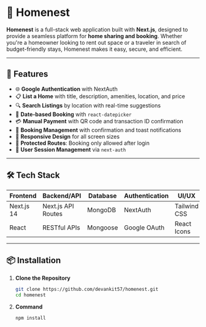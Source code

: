 # 🏡 Homenest

**Homenest** is a full-stack web application built with **Next.js**, designed to provide a seamless platform for **home sharing and booking**. Whether you're a homeowner looking to rent out space or a traveler in search of budget-friendly stays, Homenest makes it easy, secure, and efficient.

---

## 🚀 Features

- 🌐 **Google Authentication** with NextAuth
- 📋 **List a Home** with title, description, amenities, location, and price
- 🔍 **Search Listings** by location with real-time suggestions
- 📆 **Date-based Booking** with `react-datepicker`
- 💳 **Manual Payment** with QR code and transaction ID confirmation
- 🧾 **Booking Management** with confirmation and toast notifications
- 📱 **Responsive Design** for all screen sizes
- 🔐 **Protected Routes**: Booking only allowed after login
- 🧑 **User Session Management** via `next-auth`

---

## 🛠️ Tech Stack

| Frontend      | Backend/API         | Database    | Authentication | UI/UX        |
|---------------|---------------------|-------------|----------------|--------------|
| Next.js 14    | Next.js API Routes  | MongoDB     | NextAuth       | Tailwind CSS |
| React         | RESTful APIs        | Mongoose    | Google OAuth   | React Icons  |

---

## 📦 Installation

1. **Clone the Repository**
   ```bash
   git clone https://github.com/devankit57/homenest.git
   cd homenest
2. **Command**
   ```bash
   npm install
